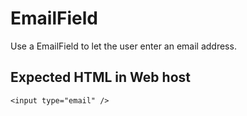 # EmailField

Use a EmailField to let the user enter an email address.

## Expected HTML in Web host

`<input type="email" />`
